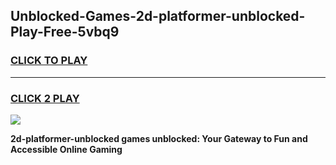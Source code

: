 
## Unblocked-Games-2d-platformer-unblocked-Play-Free-5vbq9
<h3>
<a href="https://premium76.site?title=2d-platformer-unblocked&ref=21A">CLICK TO PLAY</a></h3>
<hr>

<h3>
<a href="https://premium76.site?title=2d-platformer-unblocked&ref=21A">CLICK 2 PLAY</a>
  
</h3>

<a href="https://premium76.site?title=2d-platformer-unblocked&ref=21A"><img src="https://clearcache.store/games.png"></a>


**2d-platformer-unblocked games unblocked: Your Gateway to Fun and Accessible Online Gaming**

